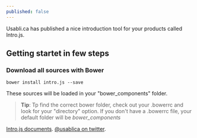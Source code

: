 ```yaml
---
published: false
---
```


Usabli.ca has published a nice introduction tool for your products called Intro.js.

## Getting startet in few steps

### Download all sources with Bower

```bower install intro.js --save```

These sources will be loaded in your "bower_components" folder.

> __Tip__: Tp find the correct bower folder, check out your .bowerrc and look for your "directory" option. If you don't have a .bowerrc file, your default folder will be _bower\_components_



<a target="_blank" href="https://twitter.com/usablica">Intro.js documents</a>. 
<a target="_blank" href="https://twitter.com/usablica">@usablica on twitter</a>. 
